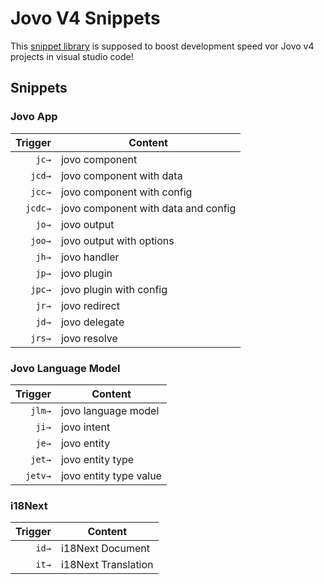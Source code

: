 # Jovo V4 Snippets

This [snippet library](https://marketplace.visualstudio.com/items?itemName=jsadlowski.jovo-snippets) is supposed to boost development speed vor Jovo v4 projects in visual studio code!

## Snippets
### Jovo App
|  Trigger | Content                               |
| -------: | --------------------------------------|
| `jc→`    | jovo component                        |
| `jcd→`   | jovo component with data              |
| `jcc→`   | jovo component with config            |
| `jcdc→`  | jovo component with data and config   |
| `jo→`    | jovo output                           |
| `joo→`   | jovo output with options              |
| `jh→`    | jovo handler                          |
| `jp→`    | jovo plugin                           |
| `jpc→`   | jovo plugin with config               |
| `jr→`    | jovo redirect                         |
| `jd→`    | jovo delegate                         |
| `jrs→`   | jovo resolve                          |

### Jovo Language Model
|  Trigger | Content                               |
| -------: | --------------------------------------|
| `jlm→`   | jovo language model                   |
| `ji→`    | jovo intent                           |
| `je→`    | jovo entity                           |
| `jet→`   | jovo entity type                      |
| `jetv→`  | jovo entity type value                |

### i18Next
|  Trigger | Content                               |
| -------: | --------------------------------------|
| `id→`    | i18Next Document                      |
| `it→`    | i18Next Translation                   |